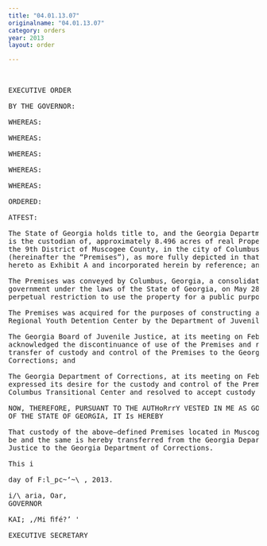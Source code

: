 ```yaml
---
title: "04.01.13.07"
originalname: "04.01.13.07"
category: orders
year: 2013
layout: order

---
```

<pre>
 

EXECUTIVE ORDER

BY THE GOVERNOR:

WHEREAS:

WHEREAS:

WHEREAS:

WHEREAS:

WHEREAS:

ORDERED:

ATFEST:

The State of Georgia holds title to, and the Georgia Department of Juvenile Justice
is the custodian of, approximately 8.496 acres of real Property in Land Lot 73 of
the 9th District of Muscogee County, in the city of Columbus, Georgia,
(hereinafter the “Premises”), as more fully depicted in that survey attached
hereto as Exhibit A and incorporated herein by reference; and

The Premises was conveyed by Columbus, Georgia, a consolidated city—county
government under the laws of the State of Georgia, on May 28, 1974, with the
perpetual restriction to use the property for a public purpose; and

The Premises was acquired for the purposes of constructing and operating a
Regional Youth Detention Center by the Department of Juvenile Justice; and

The Georgia Board of Juvenile Justice, at its meeting on February 21, 2013,
acknowledged the discontinuance of use of the Premises and resolved to approve
transfer of custody and control of the Premises to the Georgia Department of
Corrections; and

The Georgia Department of Corrections, at its meeting on February 7, 2013,
expressed its desire for the custody and control of the Premises to operate the
Columbus Transitional Center and resolved to accept custody of the Premises.

NOW, THEREFORE, PURSUANT TO THE AUTHoRrrY VESTED IN ME AS GOVERNOR
OF THE STATE OF GEORGIA, IT Is HEREBY

That custody of the above—defined Premises located in Muscogee County, Georgia
be and the same is hereby transferred from the Georgia Department of Juvenile
Justice to the Georgia Department of Corrections.

This i

day of F:l_pc~‘~\ , 2013.

i/\ aria, Oar,
GOVERNOR

KAI; ,/Mi ﬁfé?’ '

EXECUTIVE SECRETARY

</pre>
